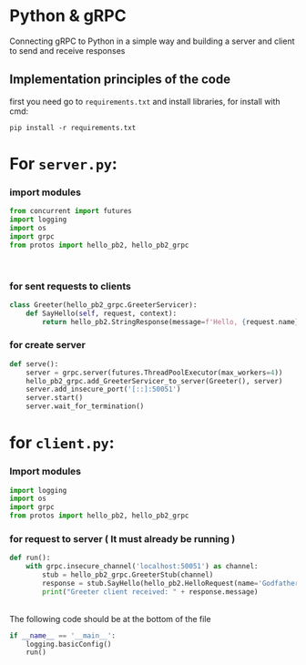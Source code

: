 # Python & gRPC
Connecting gRPC to Python in a simple way and building a server and client to send and receive responses
<br>
## Implementation principles of the code
first you need go to `requirements.txt` and install libraries, for install with cmd:
```
pip install -r requirements.txt
```
# For `server.py`:
### import modules
   ```python
from concurrent import futures
import logging
import os
import grpc
from protos import hello_pb2, hello_pb2_grpc
   ```
<br>

### for sent requests to clients

```python
class Greeter(hello_pb2_grpc.GreeterServicer):
    def SayHello(self, request, context):
        return hello_pb2.StringResponse(message=f'Hello, {request.name}! Your age is {request.age}')
```
### for create server
```python
def serve():
    server = grpc.server(futures.ThreadPoolExecutor(max_workers=4))
    hello_pb2_grpc.add_GreeterServicer_to_server(Greeter(), server)
    server.add_insecure_port('[::]:50051')
    server.start()
    server.wait_for_termination()
```

# for `client.py`:

### Import modules
```python
import logging
import os
import grpc
from protos import hello_pb2, hello_pb2_grpc
```
### for request to server ( It must already be running )
```python
def run():
    with grpc.insecure_channel('localhost:50051') as channel:
        stub = hello_pb2_grpc.GreeterStub(channel)
        response = stub.SayHello(hello_pb2.HelloRequest(name='Godfather', age=30))
        print("Greeter client received: " + response.message)

```
<br>
The following code should be at the bottom of the file

```python
if __name__ == '__main__':
    logging.basicConfig()
    run()
```

